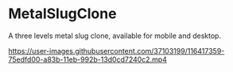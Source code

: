 # MetalSlugClone
A three levels metal slug clone, available for mobile and desktop.


https://user-images.githubusercontent.com/37103199/116417359-75edfd00-a83b-11eb-992b-13d0cd7240c2.mp4
